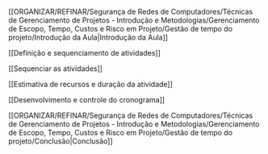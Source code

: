 [[ORGANIZAR/REFINAR/Segurança de Redes de Computadores/Técnicas de Gerenciamento de Projetos - Introdução e Metodologias/Gerenciamento de Escopo, Tempo, Custos e Risco em Projeto/Gestão de tempo do projeto/Introdução da Aula|Introdução da Aula]]

[[Definição e sequenciamento de atividades]]

[[Sequenciar as atividades]]

[[Estimativa de recursos e duração da atividade]]

[[Desenvolvimento e controle do cronograma]]

[[ORGANIZAR/REFINAR/Segurança de Redes de Computadores/Técnicas de Gerenciamento de Projetos - Introdução e Metodologias/Gerenciamento de Escopo, Tempo, Custos e Risco em Projeto/Gestão de tempo do projeto/Conclusão|Conclusão]]
